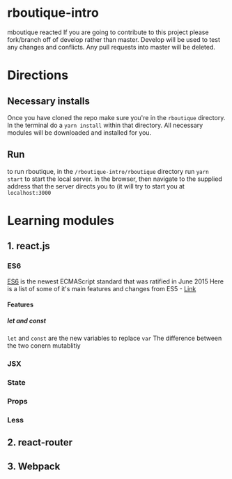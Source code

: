 # rboutique-intro
mboutique reacted
If you are going to contribute to this project please fork/branch off of develop rather than master. Develop will be used to test any changes and conflicts. Any pull requests into master will be deleted.

# Directions
## Necessary installs
Once you have cloned the repo make sure you're in the `rboutique` directory. In the terminal do a `yarn install` within that directory. All necessary modules will be downloaded and installed for you.

## Run
to run rboutique, in the `/rboutique-intro/rboutique` directory run `yarn start` to start the local server. In the browser, then navigate to the supplied address that the server directs you to (it will try to start you at `localhost:3000`

# Learning modules
## 1. react.js
### ES6
  [ES6](https://babeljs.io/learn-es2015/) is the newest ECMAScript standard that was ratified in June 2015
  Here is a list of some of it's main features and changes from ES5 - [Link](http://es6-features.org/#Constants)
  #### Features
  ##### let and const
  ```let``` and ```const``` are the new variables to replace ```var```
  The difference between the two conern mutablitiy
### JSX
### State
### Props
### Less
## 2. react-router

## 3. Webpack
